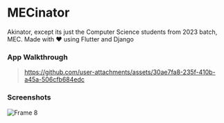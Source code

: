 # MECinator

Akinator, except its just the Computer Science students from 2023 batch, MEC. Made with ❤ using Flutter and Django

### App Walkthrough

> https://github.com/user-attachments/assets/30ae7fa8-235f-410b-a45a-506cfb684edc



### Screenshots

![Frame 8](https://github.com/user-attachments/assets/ba736daa-4160-4c13-8964-bf5401333152)

